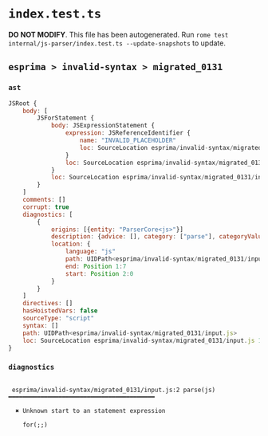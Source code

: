 # `index.test.ts`

**DO NOT MODIFY**. This file has been autogenerated. Run `rome test internal/js-parser/index.test.ts --update-snapshots` to update.

## `esprima > invalid-syntax > migrated_0131`

### `ast`

```javascript
JSRoot {
	body: [
		JSForStatement {
			body: JSExpressionStatement {
				expression: JSReferenceIdentifier {
					name: "INVALID_PLACEHOLDER"
					loc: SourceLocation esprima/invalid-syntax/migrated_0131/input.js 2:0-2:0
				}
				loc: SourceLocation esprima/invalid-syntax/migrated_0131/input.js 2:0-2:0
			}
			loc: SourceLocation esprima/invalid-syntax/migrated_0131/input.js 1:0-2:0
		}
	]
	comments: []
	corrupt: true
	diagnostics: [
		{
			origins: [{entity: "ParserCore<js>"}]
			description: {advice: [], category: ["parse"], categoryValue: "js", message: [RAW_MARKUP {value: "Unknown start to an "}, "statement expression"]}
			location: {
				language: "js"
				path: UIDPath<esprima/invalid-syntax/migrated_0131/input.js>
				end: Position 1:7
				start: Position 2:0
			}
		}
	]
	directives: []
	hasHoistedVars: false
	sourceType: "script"
	syntax: []
	path: UIDPath<esprima/invalid-syntax/migrated_0131/input.js>
	loc: SourceLocation esprima/invalid-syntax/migrated_0131/input.js 1:0-2:0
}
```

### `diagnostics`

```

 esprima/invalid-syntax/migrated_0131/input.js:2 parse(js) ━━━━━━━━━━━━━━━━━━━━━━━━━━━━━━━━━━━━━━━━━

  ✖ Unknown start to an statement expression

    for(;;)


```
